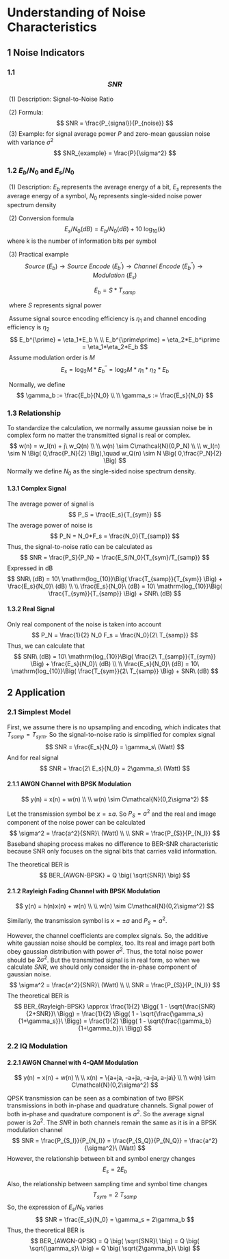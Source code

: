 # Understanding of Noise Characteristics

## 1	Noise Indicators

### 1.1	$$SNR$$

​	(1)	Description: Signal-to-Noise Ratio

​	(2)	Formula:
$$
SNR = \frac{P_{signal}}{P_{noise}}
$$
​	(3)	Example: for signal average power $P$ and zero-mean gaussian noise with variance $\sigma^2$
$$
SNR_{example} = \frac{P}{\sigma^2}
$$

### 1.2	$E_b/N_0$	and	$E_s/N_0$

​	(1)	Description: $E_b$ represents the average energy of a bit, $E_s$ represents the average energy of a symbol, $N_0$ represents single-sided noise power spectrum density

​	(2)	Conversion formula
$$
E_s/N_0(dB) = E_b/N_0(dB) + 10\ \mathrm{log}_{10}(k)
$$
​	where k is the number of information bits per symbol

​	(3)	Practical example
$$
Source\ (E_b) \to Source\ Encode\ (E_b^\prime) \to Channel\ Encode\ (E_b^{\prime\prime}) \to Modulation\ (E_s)
$$

$$
E_b = S*T_{samp}
$$

​	where $S$ represents signal power

​	Assume signal source encoding efficiency is $\eta_1$ and channel encoding efficiency is $\eta_2$
$$
E_b^{\prime} = \eta_1*E_b \\ \\
E_b^{\prime\prime} = \eta_2*E_b^\prime = \eta_1*\eta_2*E_b
$$
​	Assume modulation order is $M$
$$
E_s = \mathrm{log_2}M * E_b^{\prime\prime} =  \mathrm{log_2}M * \eta_1*\eta_2*E_b
$$

​	Normally, we define
$$
\gamma_b := \frac{E_b}{N_0} \\ \\
\gamma_s := \frac{E_s}{N_0}
$$


### 1.3	Relationship

To standardize the calculation, we normally assume gaussian noise be in complex form no matter the transmitted signal is real or complex.
$$
w(n) = w_I(n) + j\ w_Q(n) \\ \\
w(n) \sim C\mathcal{N}(0,P_N) \\ \\ 
w_I(n) \sim N \Big( 0,\frac{P_N}{2} \Big),\quad w_Q(n) \sim N \Big( 0,\frac{P_N}{2} \Big)
$$
Normally we define $N_0$ as the single-sided noise spectrum density.

#### 1.3.1	Complex Signal

The average power of signal is
$$
P_S = \frac{E_s}{T_{sym}}
$$
The average power of noise is
$$
P_N = N_0*F_s = \frac{N_0}{T_{samp}}
$$
Thus, the signal-to-noise ratio can be calculated as
$$
SNR = \frac{P_S}{P_N} = \frac{E_S/N_0}{T_{sym}/T_{samp}}
$$
Expressed in dB
$$
SNR\ (dB) = 10\ \mathrm{log_{10}}\Big( \frac{T_{samp}}{T_{sym}} \Big) + \frac{E_s}{N_0}\ (dB) \\ \\
\frac{E_s}{N_0}\ (dB) = 10\ \mathrm{log_{10}}\Big( \frac{T_{sym}}{T_{samp}} \Big) + SNR\ (dB)
$$
#### 1.3.2	Real Signal

Only real component of the noise is taken into account
$$
P_N = \frac{1}{2} N_0 F_s = \frac{N_0}{2\ T_{samp}}
$$
Thus, we can calculate that
$$
SNR\ (dB) = 10\ \mathrm{log_{10}}\Big( \frac{2\ T_{samp}}{T_{sym}} \Big) + \frac{E_s}{N_0}\ (dB) \\ \\
\frac{E_s}{N_0}\ (dB) = 10\ \mathrm{log_{10}}\Big( \frac{T_{sym}}{2\ T_{samp}} \Big) + SNR\ (dB)
$$

## 2	Application

### 2.1	Simplest Model

First, we assume there is no upsampling and encoding, which indicates that  $T_{samp}=T_{sym}$. So the signal-to-noise ratio is simplified for complex signal
$$
SNR = \frac{E_s}{N_0} = \gamma_s\ (Watt)
$$
And for real signal
$$
SNR = \frac{2\ E_s}{N_0} = 2\gamma_s\ (Watt)
$$


#### 2.1.1	AWGN Channel with BPSK Modulation

$$
y(n) = x(n) + w(n) \\ \\
w(n) \sim C\mathcal{N}(0,2\sigma^2)
$$

Let the transmission symbol be $x = \pm a$. So $P_S = a^2$ and the real and image component of the noise power can be calculated
$$
\sigma^2 = \frac{a^2}{SNR}\ (Watt) \\ \\
SNR = \frac{P_{S}}{P_{N_I}}
$$
Baseband shaping process makes no difference to BER-SNR characteristic because SNR only focuses on the signal bits that carries valid information.

The theoretical BER is
$$
BER_{AWGN-BPSK} = Q \big( \sqrt{SNR}\ \big)
$$

#### 2.1.2	Rayleigh Fading Channel with BPSK Modulation

$$
y(n) = h(n)x(n) + w(n) \\ \\
w(n) \sim C\mathcal{N}(0,2\sigma^2)
$$



Similarly, the transmission symbol is $x = \pm a$ and $P_S = a^2$.

However, the channel coefficients are complex signals. So, the additive white gaussian noise should be complex, too. Its real and image part both obey gaussian distribution with power $\sigma^2$. Thus, the total noise power should be $2\sigma^2$. But the transmitted signal is in real form, so when we calculate $SNR$, we should only consider the in-phase component of gaussian noise.
$$
\sigma^2 = \frac{a^2}{SNR}\ (Watt) \\ \\
SNR = \frac{P_{S}}{P_{N_I}}
$$
The theoretical BER is
$$
BER_{Rayleigh-BPSK} \approx \frac{1}{2} \Bigg( 1 - \sqrt{\frac{SNR}{2+SNR}}\  \Bigg) = \frac{1}{2} \Bigg( 1 - \sqrt{\frac{\gamma_s}{1+\gamma_s}}\  \Bigg) = \frac{1}{2} \Bigg( 1 - \sqrt{\frac{\gamma_b}{1+\gamma_b}}\  \Bigg)
$$

### 2.2	IQ Modulation

#### 2.2.1	AWGN Channel with 4-QAM Modulation

$$
y(n) = x(n) + w(n) \\ \\
x(n) = \{a+ja, -a+ja, -a-ja, a-ja\} \\ \\
w(n) \sim C\mathcal{N}(0,2\sigma^2)
$$

QPSK transmission can be seen as a combination of two BPSK transmissions in both in-phase and quadrature channels. Signal power of both in-phase and quadrature component is $a^2$. So the average signal power is $2a^2$. The $SNR$ in both channels remain the same as it is in a BPSK modulation channel
$$
SNR = \frac{P_{S_I}}{P_{N_I}} = \frac{P_{S_Q}}{P_{N_Q}} = \frac{a^2}{\sigma^2}\ (Watt)
$$
However, the relationship between bit and symbol energy changes
$$
E_s = 2 E_b
$$


Also, the relationship between sampling time and symbol time changes
$$
T_{sym} = 2\ T_{samp}
$$
So, the expression of $E_s/N_0$ varies
$$
SNR = \frac{E_s}{N_0} = \gamma_s = 2\gamma_b
$$
Thus, the theoretical BER is
$$
BER_{AWGN-QPSK} = Q \big( \sqrt{SNR}\ \big) = Q \big( \sqrt{\gamma_s}\ \big) = Q \big( \sqrt{2\gamma_b}\ \big)
$$
